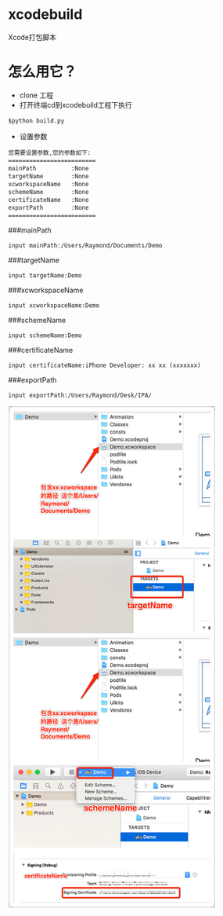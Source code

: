 # xcodebuild
Xcode打包脚本


# 怎么用它？
- clone 工程
- 打开终端cd到xcodebuild工程下执行
```shell
$python build.py
```
- 设置参数
```shell
您需要设置参数,您的参数如下:
=========================
mainPath          :None
targetName        :None
xcworkspaceName   :None
schemeName        :None
certificateName   :None
exportPath        :None
=========================
```
###mainPath
  ```shell
  input mainPath:/Users/Raymond/Documents/Demo
  ```
###targetName
  ```shell
  input targetName:Demo
  ```
###xcworkspaceName
  ```shell
  input xcworkspaceName:Demo
  ```
###schemeName
  ```shell
  input schemeName:Demo
  ```
###certificateName
  ```shell
  input certificateName:iPhone Developer: xx xx (xxxxxxx)
  ```
###exportPath
  ```shell
  input exportPath:/Users/Raymond/Desk/IPA/
  ```
  ![image](https://github.com/fanrr/xcodebuild/blob/master/help.jpeg)
